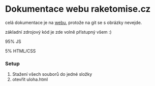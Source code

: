 # Dokumentace webu raketomise.cz

celá dokumentace je na [webu](https://www.raketomise.cz/dokumentace.html), protože na git se s obrázky nevejde.

základní zdrojový kód je zde volně přístupný všem :)

95% JS

5% HTML/CSS

### Setup
1. Stažení všech souborů do jedné složky
2. otevřít uloha.html





